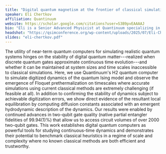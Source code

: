 ```yaml
---
title: "Digital quantum magnetism at the frontier of classical simulations"
speaker: Eli Chertkov
affiliation: Quantinuum
website: https://scholar.google.com/citations?user=S3B9pvEAAAAJ
bio: "Eli is a Senior Advanced Physicist at Quantinuum specializing in quantum simulation, numerical methods, and condensed matter physics. His work spans trapped-ion quantum computing, non-equilibrium dynamics, quantum phase transitions, and hybrid quantum-classical algorithm development."
headshot: "https://qsimconference.org/wp-content/uploads/2025/07/Eli-Chertkov.jpg"
slides: "eli-chertkov.pdf"
---
```


The utility of near-term quantum computers for simulating realistic quantum systems hinges on the stability of digital quantum matter---realized when discrete quantum gates approximate continuous time evolution---and whether it can be maintained at system sizes and time scales inaccessible to classical simulations. Here, we use Quantinuum's H2 quantum computer to simulate digitized dynamics of the quantum Ising model and observe the emergence of Floquet prethermalization on timescales where accurate simulations using current classical methods are extremely challenging (if feasible at all). In addition to confirming the stability of dynamics subject to achievable digitization errors, we show direct evidence of the resultant local equilibration by computing diffusion constants associated with an emergent hydrodynamic description of the dynamics. Our results were enabled by continued advances in two-qubit gate quality (native partial entangler fidelities of 99.94(1)%) that allow us to access circuit volumes of over 2000 two-qubit gates. This work establishes digital quantum computers as powerful tools for studying continuous-time dynamics and demonstrates their potential to benchmark classical heuristics in a regime of scale and complexity where no known classical methods are both efficient and trustworthy.
